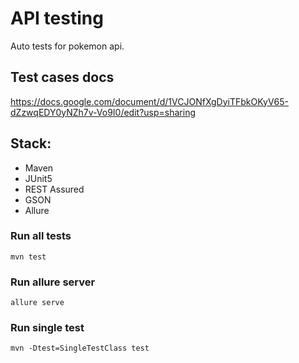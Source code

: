 # API testing

Auto tests for pokemon api.

## Test cases docs
https://docs.google.com/document/d/1VCJONfXgDyiTFbkOKyV65-dZzwqEDY0yNZh7v-Vo9I0/edit?usp=sharing

## Stack:
- Maven
- JUnit5
- REST Assured
- GSON
- Allure

### Run all tests
    mvn test

### Run allure server
    allure serve

### Run single test
    mvn -Dtest=SingleTestClass test
